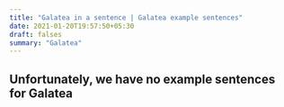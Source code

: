 ```yaml
---
title: "Galatea in a sentence | Galatea example sentences"
date: 2021-01-20T19:57:50+05:30
draft: falses
summary: "Galatea"
---
```

## Unfortunately, we have no example sentences for Galatea                 
